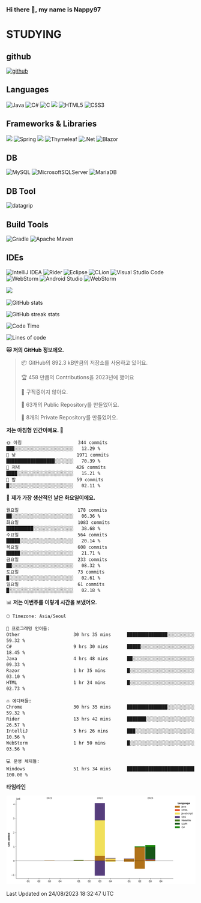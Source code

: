 ### Hi there 👋, my name is Nappy97

# STUDYING
## github
[<img src='https://cdn.jsdelivr.net/npm/simple-icons@3.0.1/icons/github.svg' alt='github' height='40'>](https://github.com/Nappy97)  

## Languages
![Java](https://img.shields.io/badge/java-%23ED8B00.svg?style=for-the-badge&logo=openjdk&logoColor=white) ![C#](https://img.shields.io/badge/c%23-%23239120.svg?style=for-the-badge&logo=c-sharp&logoColor=white) ![C](https://img.shields.io/badge/c-%2300599C.svg?style=for-the-badge&logo=c&logoColor=white) <img src="https://img.shields.io/badge/javascript-F7DF1E?style=for-the-badge&logo=javascript&logoColor=black"> ![HTML5](https://img.shields.io/badge/html5-%23E34F26.svg?style=for-the-badge&logo=html5&logoColor=white) ![CSS3](https://img.shields.io/badge/css3-%231572B6.svg?style=for-the-badge&logo=css3&logoColor=white)

## Frameworks & Libraries
<img src="https://img.shields.io/badge/bootstrap-7952B3?style=for-the-badge&logo=bootstrap&logoColor=white"> ![Spring](https://img.shields.io/badge/spring-%236DB33F.svg?style=for-the-badge&logo=spring&logoColor=white) <img src="https://img.shields.io/badge/jQuery-0769AD?style=for-the-badge&logo=jquery&logoColor=white"> ![Thymeleaf](https://img.shields.io/badge/Thymeleaf-%23005C0F.svg?style=for-the-badge&logo=Thymeleaf&logoColor=white) ![.Net](https://img.shields.io/badge/.NET-5C2D91?style=for-the-badge&logo=.net&logoColor=white) ![Blazor](https://img.shields.io/badge/blazor-%235C2D91.svg?style=for-the-badge&logo=blazor&logoColor=white)

## DB
![MySQL](https://img.shields.io/badge/mysql-%2300f.svg?style=for-the-badge&logo=mysql&logoColor=white) ![MicrosoftSQLServer](https://img.shields.io/badge/Microsoft%20SQL%20Server-CC2927?style=for-the-badge&logo=microsoft%20sql%20server&logoColor=white) ![MariaDB](https://img.shields.io/badge/MariaDB-003545?style=for-the-badge&logo=mariadb&logoColor=white)

## DB Tool
![datagrip](https://img.shields.io/badge/datagrip-9681EB?style=flat&logo=datagrip)

## Build Tools
![Gradle](https://img.shields.io/badge/Gradle-02303A.svg?style=for-the-badge&logo=Gradle&logoColor=white) ![Apache Maven](https://img.shields.io/badge/Apache%20Maven-C71A36?style=for-the-badge&logo=Apache%20Maven&logoColor=white)

## IDEs
![IntelliJ IDEA](https://img.shields.io/badge/IntelliJIDEA-000000.svg?style=for-the-badge&logo=intellij-idea&logoColor=white) ![Rider](https://img.shields.io/badge/Rider-000000.svg?style=for-the-badge&logo=Rider&logoColor=white&color=black&labelColor=crimson) ![Eclipse](https://img.shields.io/badge/Eclipse-FE7A16.svg?style=for-the-badge&logo=Eclipse&logoColor=white) ![CLion](https://img.shields.io/badge/CLion-black?style=for-the-badge&logo=clion&logoColor=white) ![Visual Studio Code](https://img.shields.io/badge/Visual%20Studio%20Code-0078d7.svg?style=for-the-badge&logo=visual-studio-code&logoColor=white) ![WebStorm](https://img.shields.io/badge/webstorm-143?style=for-the-badge&logo=webstorm&logoColor=white&color=black) ![Android Studio](https://img.shields.io/badge/Android%20Studio-3DDC84.svg?style=for-the-badge&logo=android-studio&logoColor=white) ![WebStorm](https://img.shields.io/badge/webstorm-143?style=for-the-badge&logo=webstorm&logoColor=white&color=black)

<div>
  <img  src="https://github-readme-stats.vercel.app/api/top-langs/?username=Nappy97&langs_count=8&exclude_repo=Example-deep-learning-from-scratch&layout=compact&line_height=24&hide_border=true&title_color=d88e82&card_width=280">
<div>
  
![GitHub stats](https://github-readme-stats.vercel.app/api?username=Nappy97&show_icons=true)  

![GitHub streak stats](https://github-readme-streak-stats.herokuapp.com/?user=Nappy97)  

<!--START_SECTION:waka-->
![Code Time](http://img.shields.io/badge/Code%20Time-535%20hrs%2031%20mins-blue)

![Lines of code](https://img.shields.io/badge/%EC%A0%80%EB%8A%94%20%EC%97%AC%ED%83%9C%EA%B9%8C%EC%A7%80%20-6.6%20million%20%EC%A4%84%EC%9D%98%20%EC%BD%94%EB%93%9C%EB%A5%BC%20%EC%9E%91%EC%84%B1%ED%96%88%EC%96%B4%EC%9A%94.-blue)

**🐱 저의 GitHub 정보에요.** 

> 📦 GitHub의 892.3 kB만큼의 저장소를 사용하고 있어요. 
 > 
> 🏆 458 만큼의 Contributions을 2023년에 했어요
 > 
> 🚫 구직중이지 않아요.
 > 
> 📜 63개의 Public Repository를 만들었어요. 
 > 
> 🔑 8개의 Private Repository를 만들었어요. 
 > 
**저는 아침형 인간이에요. 🐤** 

```text
🌞 아침                     344 commits         ███░░░░░░░░░░░░░░░░░░░░░░   12.29 % 
🌆 낮　                     1971 commits        ██████████████████░░░░░░░   70.39 % 
🌃 저녁                     426 commits         ████░░░░░░░░░░░░░░░░░░░░░   15.21 % 
🌙 밤　                     59 commits          █░░░░░░░░░░░░░░░░░░░░░░░░   02.11 % 
```
📅 **제가 가장 생산적인 날은 화요일이에요.** 

```text
월요일                      178 commits         ██░░░░░░░░░░░░░░░░░░░░░░░   06.36 % 
화요일                      1083 commits        ██████████░░░░░░░░░░░░░░░   38.68 % 
수요일                      564 commits         █████░░░░░░░░░░░░░░░░░░░░   20.14 % 
목요일                      608 commits         █████░░░░░░░░░░░░░░░░░░░░   21.71 % 
금요일                      233 commits         ██░░░░░░░░░░░░░░░░░░░░░░░   08.32 % 
토요일                      73 commits          █░░░░░░░░░░░░░░░░░░░░░░░░   02.61 % 
일요일                      61 commits          █░░░░░░░░░░░░░░░░░░░░░░░░   02.18 % 
```


📊 **저는 이번주를 이렇게 시간을 보냈어요.** 

```text
🕑︎ Timezone: Asia/Seoul

💬 프로그래밍 언어들: 
Other                    30 hrs 35 mins      ███████████████░░░░░░░░░░   59.32 % 
C#                       9 hrs 30 mins       █████░░░░░░░░░░░░░░░░░░░░   18.45 % 
Java                     4 hrs 48 mins       ██░░░░░░░░░░░░░░░░░░░░░░░   09.33 % 
Razor                    1 hr 35 mins        █░░░░░░░░░░░░░░░░░░░░░░░░   03.10 % 
HTML                     1 hr 24 mins        █░░░░░░░░░░░░░░░░░░░░░░░░   02.73 % 

🔥 에디터들: 
Chrome                   30 hrs 35 mins      ███████████████░░░░░░░░░░   59.32 % 
Rider                    13 hrs 42 mins      ███████░░░░░░░░░░░░░░░░░░   26.57 % 
IntelliJ                 5 hrs 26 mins       ███░░░░░░░░░░░░░░░░░░░░░░   10.56 % 
WebStorm                 1 hr 50 mins        █░░░░░░░░░░░░░░░░░░░░░░░░   03.56 % 

💻 운영 체제들: 
Windows                  51 hrs 34 mins      █████████████████████████   100.00 % 
```

**타임라인**

![Lines of Code chart](https://raw.githubusercontent.com/Nappy97/Nappy97/main/assets/bar_graph.png)


 Last Updated on 24/08/2023 18:32:47 UTC
<!--END_SECTION:waka-->
